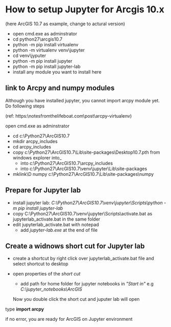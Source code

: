 # How to setup Jupyter for Arcgis 10.x
(here ArcGIS 10.7 as example, change to actural version)

+ open cmd.exe as adminstrator
 + cd python27\arcgis10.7
 + python -m pip install virtualenv
 + python -m virtualenv venv\jupyter
 + cd venv\jyputer
 + python -m pip install jupyter
 + python -m pip install jupyter-lab
 + install any module you want to install here

## link to Arcpy and numpy modules

Although you have installed jupyter, you cannot import arcpy module yet. Do following steps

(ref: https:\\notesfromthelifeboat.com\post\arcpy-virtualenv\)

open cmd.exe as adminstrator
+ cd c:\Python27\ArcGIS10.7
+ mkdir arcpy_includes
+ cd arcpy_includes
+ copy c:\Python27\ArcGIS10.7\Lib\site-packages\Desktop10.7.pth from windows explorer into_
  - into c:\Python27\ArcGIS10.7\arcpy_includes 
  - into c:\Python27\ArcGIS10.7\venv\jupyter\Lib\site-packages 
+ mklink\D numpy c:\Python27\ArcGIS10.7\Lib\site-packages\numpy 

## Prepare for Jupyter lab
+ install jupyter lab: _C:\Python27\ArcGIS10.7\venv\jupyter\Scripts\python -m pip install jupyter-lab_ 
+ copy C:\Python27\ArcGIS10.7\venv\jupyter\Scripts\activate.bat as jupyterlab_activate.bat in the same folder
+ edit jupyterlab_activate.bat with notepad
  + add _jupyter-lab.exe_ at the end of file

## Create a widnows short cut for Jupyter lab
+ create a shortcut by right click over jupyterlab_activate.bat file and select shortcut to desktop
+ open properties of the _short cut_
  + add path for home folder for jupyter notebooks in _"Start in"_ e.g _C:\jupyter_notebooks\ArcGIS_
  
  Now you double click the short cut and juputer lab will open

type __import arcpy__

if no error, you are ready for ArcGIS on Jupyter environment
